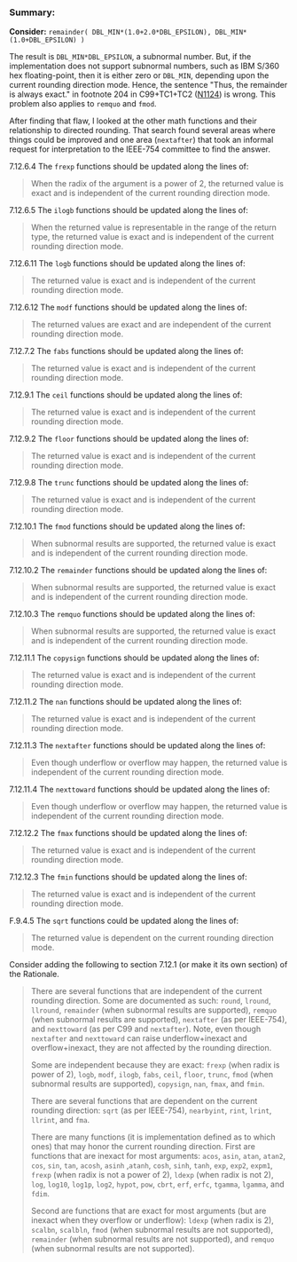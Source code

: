 ### Summary:

**Consider:** `remainder( DBL_MIN*(1.0+2.0*DBL_EPSILON),
DBL_MIN*(1.0+DBL_EPSILON) )`

The result is `DBL_MIN*DBL_EPSILON`, a subnormal number. But, if the
implementation does not support subnormal numbers, such as IBM S/360 hex
floating-point, then it is either zero or `DBL_MIN`, depending upon the current
rounding direction mode. Hence, the sentence "Thus, the remainder is always
exact." in footnote 204 in C99\+TC1\+TC2
([N1124](https://www.open-std.org/jtc1/sc22/wg14/www/docs/n1124.pdf)) is wrong.
This problem also applies to `remquo` and `fmod`.

After finding that flaw, I looked at the other math functions and their
relationship to directed rounding. That search found several areas where things
could be improved and one area (`nextafter`) that took an informal request for
interpretation to the IEEE-754 committee to find the answer.

7.12.6.4 The `frexp` functions should be updated along the lines of:

> When the radix of the argument is a power of 2, the returned value is exact and
> is independent of the current rounding direction mode.

7.12.6.5 The `ilogb` functions should be updated along the lines of:

> When the returned value is representable in the range of the return type, the
> returned value is exact and is independent of the current rounding direction
> mode.

7.12.6.11 The `logb` functions should be updated along the lines of:

> The returned value is exact and is independent of the current rounding direction
> mode.

7.12.6.12 The `modf` functions should be updated along the lines of:

> The returned values are exact and are independent of the current rounding
> direction mode.

7.12.7.2 The `fabs` functions should be updated along the lines of:

> The returned value is exact and is independent of the current rounding direction
> mode.

7.12.9.1 The `ceil` functions should be updated along the lines of:

> The returned value is exact and is independent of the current rounding direction
> mode.

7.12.9.2 The `floor` functions should be updated along the lines of:

> The returned value is exact and is independent of the current rounding direction
> mode.

7.12.9.8 The `trunc` functions should be updated along the lines of:

> The returned value is exact and is independent of the current rounding direction
> mode.

7.12.10.1 The `fmod` functions should be updated along the lines of:

> When subnormal results are supported, the returned value is exact and is
> independent of the current rounding direction mode.

7.12.10.2 The `remainder` functions should be updated along the lines of:

> When subnormal results are supported, the returned value is exact and is
> independent of the current rounding direction mode.

7.12.10.3 The `remquo` functions should be updated along the lines of:

> When subnormal results are supported, the returned value is exact and is
> independent of the current rounding direction mode.

7.12.11.1 The `copysign` functions should be updated along the lines of:

> The returned value is exact and is independent of the current rounding direction
> mode.

7.12.11.2 The `nan` functions should be updated along the lines of:

> The returned value is exact and is independent of the current rounding direction
> mode.

7.12.11.3 The `nextafter` functions should be updated along the lines of:

> Even though underflow or overflow may happen, the returned value is independent
> of the current rounding direction mode.

7.12.11.4 The `nexttoward` functions should be updated along the lines of:

> Even though underflow or overflow may happen, the returned value is independent
> of the current rounding direction mode.

7.12.12.2 The `fmax` functions should be updated along the lines of:

> The returned value is exact and is independent of the current rounding direction
> mode.

7.12.12.3 The `fmin` functions should be updated along the lines of:

> The returned value is exact and is independent of the current rounding direction
> mode.

F.9.4.5 The `sqrt` functions could be updated along the lines of:

> The returned value is dependent on the current rounding direction mode.

Consider adding the following to section 7.12.1 (or make it its own section) of
the Rationale.

> There are several functions that are independent of the current rounding
> direction. Some are documented as such: `round`, `lround`, `llround`,
> `remainder` (when subnormal results are supported), `remquo` (when subnormal
> results are supported), `nextafter` (as per IEEE-754), and `nexttoward` (as per
> C99 and `nextafter`). Note, even though `nextafter` and `nexttoward` can raise
> underflow\+inexact and overflow\+inexact, they are not affected by the rounding
> direction.
> 
> Some are independent because they are exact: `frexp` (when radix is power of 2),
> `logb`, `modf`, `ilogb`, `fabs`, `ceil`, `floor`, `trunc`, `fmod` (when
> subnormal results are supported), `copysign`, `nan`, `fmax`, and `fmin`.
> 
> There are several functions that are dependent on the current rounding
> direction: `sqrt` (as per IEEE-754), `nearbyint`, `rint`, `lrint`, `llrint`, and
> `fma`.
> 
> There are many functions (it is implementation defined as to which ones) that
> may honor the current rounding direction. First are functions that are inexact
> for most arguments: `acos`, `asin`, `atan`, `atan2`, `cos`, `sin`, `tan`,
> `acosh`, `asinh` ,`atanh`, `cosh`, `sinh`, `tanh`, `exp`, `exp2`, `expm1`,
> `frexp` (when radix is not a power of 2), `ldexp` (when radix is not 2), `log`,
> `log10`, `log1p`, `log2`, `hypot`, `pow`, `cbrt`, `erf`, `erfc`, `tgamma`,
> `lgamma`, and `fdim`.
> 
> Second are functions that are exact for most arguments (but are inexact when
> they overflow or underflow): `ldexp` (when radix is 2), `scalbn`, `scalbln`,
> `fmod` (when subnormal results are not supported), `remainder` (when subnormal
> results are not supported), and `remquo` (when subnormal results are not
> supported).

